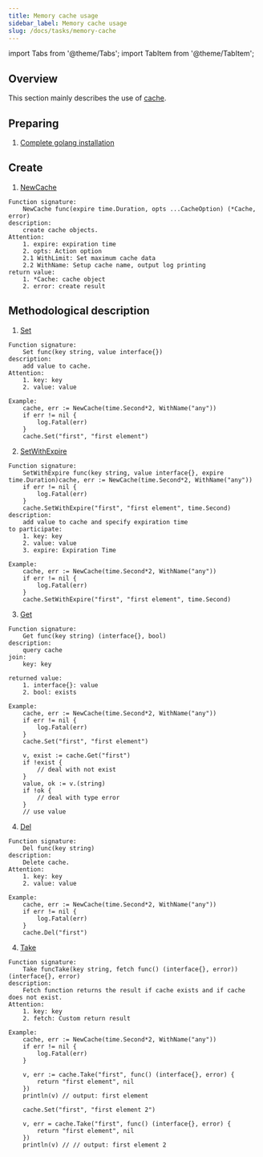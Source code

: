 ```yaml
---
title: Memory cache usage
sidebar_label: Memory cache usage
slug: /docs/tasks/memory-cache
---
```


import Tabs from '@theme/Tabs';
import TabItem from '@theme/TabItem';

## Overview

This section mainly describes the use of <a href="https://github.com/zeromicro/go-zero/blob/master/core/collection/cache.go#L30" target="_blank">cache</a>.

## Preparing

1. <a href="/docs/tasks" target="_blank">Complete golang installation</a>

## Create

1. <a href="https://github.com/zeromicro/go-zero/blob/master/core/collection/cache.go#L44" target="_blank">NewCache</a>

```golang
Function signature: 
    NewCache func(expire time.Duration, opts ...CacheOption) (*Cache, error) 
description: 
    create cache objects.
Attention:
    1. expire: expiration time
    2. opts: Action option
    2.1 WithLimit: Set maximum cache data
    2.2 WithName: Setup cache name, output log printing
return value:
    1. *Cache: cache object
    2. error: create result
```

## Methodological description

1. <a href="https://github.com/zeromicro/go-zero/blob/master/core/collection/cache.go#L100" target="_blank">Set</a>

```golang
Function signature: 
    Set func(key string, value interface{}) 
description: 
    add value to cache.
Attention:
    1. key: key
    2. value: value

Example:
    cache, err := NewCache(time.Second*2, WithName("any"))
    if err != nil {
        log.Fatal(err)
    }
    cache.Set("first", "first element")
```

2. <a href="https://github.com/zeromicro/go-zero/blob/master/core/collection/cache.go#L105" target="_blank">SetWithExpire</a>

```golang
Function signature: 
    SetWithExpire func(key string, value interface{}, expire time.Duration)cache, err := NewCache(time.Second*2, WithName("any"))
    if err != nil {
        log.Fatal(err)
    }
    cache.SetWithExpire("first", "first element", time.Second)
description: 
    add value to cache and specify expiration time
to participate:
    1. key: key
    2. value: value
    3. expire: Expiration Time

Example:
    cache, err := NewCache(time.Second*2, WithName("any"))
    if err != nil {
        log.Fatal(err)
    }
    cache.SetWithExpire("first", "first element", time.Second)
```

3. <a href="https://github.com/zeromicro/go-zero/blob/master/core/collection/cache.go#L88" target="_blank">Get</a>

```golang
Function signature: 
    Get func(key string) (interface{}, bool)
description: 
    query cache
join:
    key: key

returned value:
    1. interface{}: value
    2. bool: exists

Example:
    cache, err := NewCache(time.Second*2, WithName("any"))
    if err != nil {
        log.Fatal(err)
    }
    cache.Set("first", "first element")

    v, exist := cache.Get("first")
    if !exist {
        // deal with not exist
    }
    value, ok := v.(string)
    if !ok {
        // deal with type error
    }
    // use value
```

4. <a href="https://github.com/zeromicro/go-zero/blob/master/core/collection/cache.go#L79" target="_blank">Del</a>

```golang
Function signature: 
    Del func(key string)
description: 
    Delete cache.
Attention:
    1. key: key
    2. value: value

Example:
    cache, err := NewCache(time.Second*2, WithName("any"))
    if err != nil {
        log.Fatal(err)
    }
    cache.Del("first")
```

4. <a href="https://github.com/zeromicro/go-zero/blob/master/core/collection/cache.go#L123" target="_blank">Take</a>

```golang
Function signature: 
    Take funcTake(key string, fetch func() (interface{}, error)) (interface{}, error)
description: 
    Fetch function returns the result if cache exists and if cache does not exist.
Attention:
    1. key: key
    2. fetch: Custom return result

Example:
    cache, err := NewCache(time.Second*2, WithName("any"))
    if err != nil {
        log.Fatal(err)
    }

    v, err := cache.Take("first", func() (interface{}, error) {
        return "first element", nil
    })
    println(v) // output: first element

    cache.Set("first", "first element 2")

    v, err = cache.Take("first", func() (interface{}, error) {
        return "first element", nil
    })
    println(v) // // output: first element 2
```
